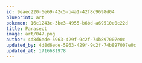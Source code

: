 ```yaml
---
id: 9eaec220-6e69-42c5-b4a1-42f8c9698d04
blueprint: art
pokemon: 16c1243c-3be3-4955-b6bd-a69510e0c22d
title: Parasect
image: art/047.png
author: 4d8d6ede-5963-429f-9c2f-74b897007e0c
updated_by: 4d8d6ede-5963-429f-9c2f-74b897007e0c
updated_at: 1716681978
---
```


